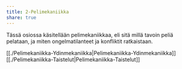 ```yaml
---
title: 2-Pelimekaniikka
share: true
---
```


Tässä osiossa käsitellään pelimekaniikkaa, eli sitä millä tavoin peliä pelataan, ja miten ongelmatilanteet ja konfliktit ratkaistaan.

[[./Pelimekaniikka-Ydinmekaniikka|Pelimekaniikka-Ydinmekaniikka]]
[[./Pelimekaniikka-Taistelut|Pelimekaniikka-Taistelut]]